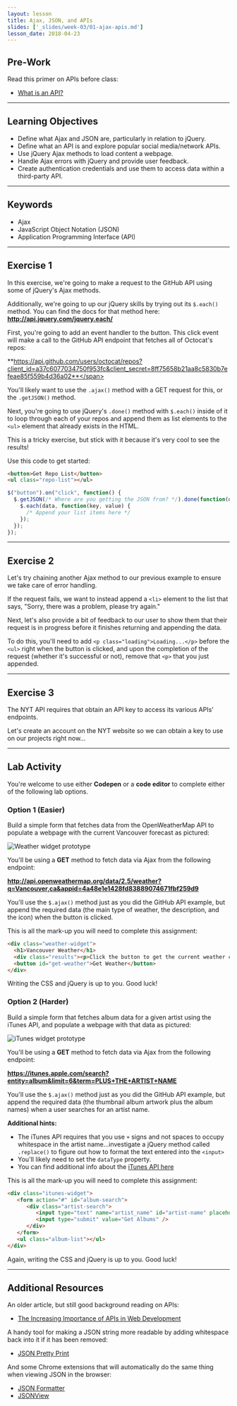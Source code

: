 ```yaml
---
layout: lesson
title: Ajax, JSON, and APIs
slides: ['_slides/week-03/01-ajax-apis.md']
lesson_date: 2018-04-23
---
```


## Pre-Work

Read this primer on APIs before class:

* [What is an API?](https://dev.to/aditichaudhry92/what-is-an-api)

---

## Learning Objectives

* Define what Ajax and JSON are, particularly in relation to jQuery.
* Define what an API is and explore popular social media/network APIs.
* Use jQuery Ajax methods to load content a webpage.
* Handle Ajax errors with jQuery and provide user feedback.
* Create authentication credentials and use them to access data within a third-party API.

---

## Keywords

* Ajax
* JavaScript Object Notation (JSON)
* Application Programming Interface (API)

---

## Exercise 1

In this exercise, we're going to make a request to the GitHub API using some of jQuery's Ajax methods.

Additionally, we're going to up our jQuery skills by trying out its `$.each()` method. You can find the docs for that method here: **http://api.jquery.com/jquery.each/**

First, you're going to add an event handler to the button. This click event will make a call to the GitHub API endpoint that fetches all of Octocat's repos:

<span style="word-wrap: break-word;">**https://api.github.com/users/octocat/repos?client_id=a37c6077034750f953fc&client_secret=8ff75658b21aa8c5830b7efeae85f559b4d36a02**</span>

You'll likely want to use the `.ajax()` method with a GET request for this, or the `.getJSON()` method.

Next, you're going to use jQuery's `.done()` method with `$.each()` inside of it to loop through each of your repos and append them as list elements to the `<ul>` element that already exists in the HTML.

This is a tricky exercise, but stick with it because it's very cool to see the results!

Use this code to get started:

```html
<button>Get Repo List</button>
<ul class="repo-list"></ul>
```

```js
$("button").on("click", function() {
  $.getJSON(/* Where are you getting the JSON from? */).done(function(data) {
    $.each(data, function(key, value) {
      /* Append your list items here */
    });
  });
});
```

---

## Exercise 2

Let's try chaining another Ajax method to our previous example to ensure we take care of error handling.

If the request fails, we want to instead append a `<li>` element to the list that says, "Sorry, there was a problem, please try again."

Next, let's also provide a bit of feedback to our user to show them that their request is in progress before it finishes returning and appending the data.

To do this, you'll need to add `<p class="loading">Loading...</p>` before the `<ul>` right when the button is clicked, and upon the completion of the request (whether it's successful or not), remove that `<p>` that you just appended.

---

## Exercise 3

The NYT API requires that obtain an API key to access its various APIs' endpoints.

Let's create an account on the NYT website so we can obtain a key to use on our projects right now...

---

## Lab Activity

You're welcome to use either **Codepen** or a **code editor** to complete either of the following lab options.

### Option 1 (Easier)

Build a simple form that fetches data from the OpenWeatherMap API to populate a webpage with the current Vancouver forecast as pictured:

![Weather widget prototype](/public/files/labs/ajax-lab-weather.gif)

You'll be using a **GET** method to fetch data via Ajax from the following endpoint:

**http://api.openweathermap.org/data/2.5/weather?q=Vancouver,ca&appid=4a48e1e1428fd83889074671fbf259d9**

You'll use the `$.ajax()` method just as you did the GitHub API example, but append the required data (the main type of weather, the description, and the icon) when the button is clicked.

This is all the mark-up you will need to complete this assignment:

```html
<div class="weather-widget">
  <h1>Vancouver Weather</h1>
  <div class="results"><p>Click the button to get the current weather conditions...</p></div>
  <button id="get-weather">Get Weather</button>
</div>
```

Writing the CSS and jQuery is up to you. Good luck!

### Option 2 (Harder)

Build a simple form that fetches album data for a given artist using the iTunes API, and populate a webpage with that data as pictured:

![iTunes widget prototype](/public/files/labs/ajax-lab-itunes.gif)

You'll be using a **GET** method to fetch data via Ajax from the following endpoint:

**https://itunes.apple.com/search?entity=album&limit=6&term=PLUS+THE+ARTIST+NAME**

You'll use the `$.ajax()` method just as you did the GitHub API example, but append the required data (the thumbnail album artwork plus the album names) when a user searches for an artist name.

**Additional hints:**

* The iTunes API requires that you use `+` signs and not spaces to occupy whitespace in the artist name...investigate a jQuery method called `.replace()` to figure out how to format the text entered into the `<input>`
* You'll likely need to set the `dataType` property.
* You can find additional info about the [iTunes API here](https://www.apple.com/itunes/affiliates/resources/documentation/itunes-store-web-service-search-api.html)

This is all the mark-up you will need to complete this assignment:

```html
<div class="itunes-widget">
   <form action="#" id="album-search">
      <div class="artist-search">
         <input type="text" name="artist_name" id="artist-name" placeholder="Enter artist first and last name" />
         <input type="submit" value="Get Albums" />
      </div>
   </form>
   <ul class="album-list"></ul>
</div>
```

Again, writing the CSS and jQuery is up to you. Good luck!

---

## Additional Resources

An older article, but still good background reading on APIs:

* [The Increasing Importance of APIs in Web Development](https://code.tutsplus.com/articles/the-increasing-importance-of-apis-in-web-development--net-22368)

A handy tool for making a JSON string more readable by adding whitespace back into it if it has been removed:

* [JSON Pretty Print](http://jsonprettyprint.com/)

And some Chrome extensions that will automatically do the same thing when viewing JSON in the browser:

* [JSON Formatter](https://chrome.google.com/webstore/detail/json-formatter/bcjindcccaagfpapjjmafapmmgkkhgoa)
* [JSONView](https://chrome.google.com/webstore/detail/jsonview/chklaanhfefbnpoihckbnefhakgolnmc)

